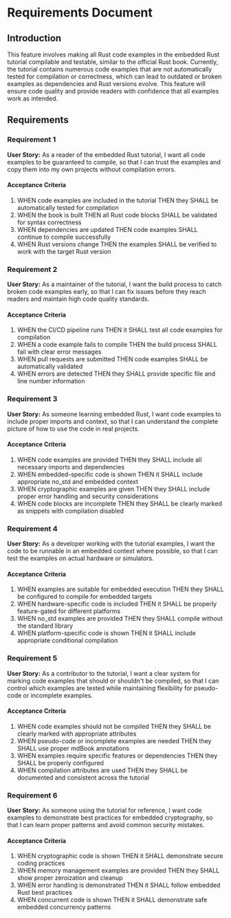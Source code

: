 # Requirements Document

## Introduction

This feature involves making all Rust code examples in the embedded Rust tutorial compilable and testable, similar to the official Rust book. Currently, the tutorial contains numerous code examples that are not automatically tested for compilation or correctness, which can lead to outdated or broken examples as dependencies and Rust versions evolve. This feature will ensure code quality and provide readers with confidence that all examples work as intended.

## Requirements

### Requirement 1

**User Story:** As a reader of the embedded Rust tutorial, I want all code examples to be guaranteed to compile, so that I can trust the examples and copy them into my own projects without compilation errors.

#### Acceptance Criteria

1. WHEN code examples are included in the tutorial THEN they SHALL be automatically tested for compilation
2. WHEN the book is built THEN all Rust code blocks SHALL be validated for syntax correctness
3. WHEN dependencies are updated THEN code examples SHALL continue to compile successfully
4. WHEN Rust versions change THEN the examples SHALL be verified to work with the target Rust version

### Requirement 2

**User Story:** As a maintainer of the tutorial, I want the build process to catch broken code examples early, so that I can fix issues before they reach readers and maintain high code quality standards.

#### Acceptance Criteria

1. WHEN the CI/CD pipeline runs THEN it SHALL test all code examples for compilation
2. WHEN a code example fails to compile THEN the build process SHALL fail with clear error messages
3. WHEN pull requests are submitted THEN code examples SHALL be automatically validated
4. WHEN errors are detected THEN they SHALL provide specific file and line number information

### Requirement 3

**User Story:** As someone learning embedded Rust, I want code examples to include proper imports and context, so that I can understand the complete picture of how to use the code in real projects.

#### Acceptance Criteria

1. WHEN code examples are provided THEN they SHALL include all necessary imports and dependencies
2. WHEN embedded-specific code is shown THEN it SHALL include appropriate no_std and embedded context
3. WHEN cryptographic examples are given THEN they SHALL include proper error handling and security considerations
4. WHEN code blocks are incomplete THEN they SHALL be clearly marked as snippets with compilation disabled

### Requirement 4

**User Story:** As a developer working with the tutorial examples, I want the code to be runnable in an embedded context where possible, so that I can test the examples on actual hardware or simulators.

#### Acceptance Criteria

1. WHEN examples are suitable for embedded execution THEN they SHALL be configured to compile for embedded targets
2. WHEN hardware-specific code is included THEN it SHALL be properly feature-gated for different platforms
3. WHEN no_std examples are provided THEN they SHALL compile without the standard library
4. WHEN platform-specific code is shown THEN it SHALL include appropriate conditional compilation

### Requirement 5

**User Story:** As a contributor to the tutorial, I want a clear system for marking code examples that should or shouldn't be compiled, so that I can control which examples are tested while maintaining flexibility for pseudo-code or incomplete examples.

#### Acceptance Criteria

1. WHEN code examples should not be compiled THEN they SHALL be clearly marked with appropriate attributes
2. WHEN pseudo-code or incomplete examples are needed THEN they SHALL use proper mdBook annotations
3. WHEN examples require specific features or dependencies THEN they SHALL be properly configured
4. WHEN compilation attributes are used THEN they SHALL be documented and consistent across the tutorial

### Requirement 6

**User Story:** As someone using the tutorial for reference, I want code examples to demonstrate best practices for embedded cryptography, so that I can learn proper patterns and avoid common security mistakes.

#### Acceptance Criteria

1. WHEN cryptographic code is shown THEN it SHALL demonstrate secure coding practices
2. WHEN memory management examples are provided THEN they SHALL show proper zeroization and cleanup
3. WHEN error handling is demonstrated THEN it SHALL follow embedded Rust best practices
4. WHEN concurrent code is shown THEN it SHALL demonstrate safe embedded concurrency patterns